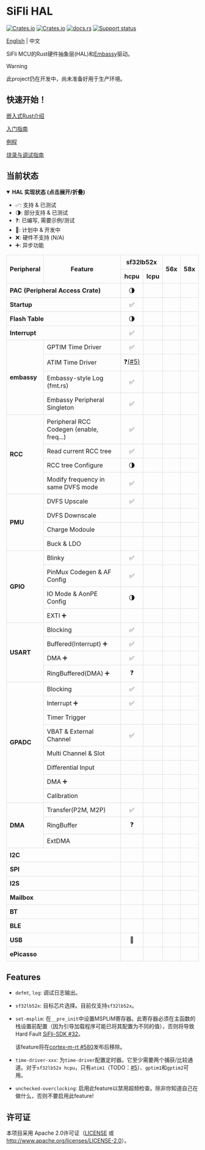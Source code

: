 # SiFli HAL

[![Crates.io][badge-license]][crates]
[![Crates.io][badge-version]][crates]
[![docs.rs][badge-docsrs]][docsrs]
[![Support status][badge-support-status]][githubrepo]

[badge-license]: https://img.shields.io/crates/l/sifli-hal?style=for-the-badge
[badge-version]: https://img.shields.io/crates/v/sifli-hal?style=for-the-badge
[badge-docsrs]: https://img.shields.io/docsrs/sifli-hal?style=for-the-badge
[badge-support-status]: https://img.shields.io/badge/Support_status-Community-yellow?style=for-the-badge
[crates]: https://crates.io/crates/sifli-hal
[docsrs]: https://docs.rs/sifli-hal
[githubrepo]: https://github.com/OpenSiFli/sifli-hal

[English](README.md) | 中文

SiFli MCU的Rust硬件抽象层(HAL)和[Embassy](https://github.com/embassy-rs/embassy)驱动。

> [!WARNING]
> 
> 此project仍在开发中，尚未准备好用于生产环境。

## 快速开始！

[嵌入式Rust介绍](../docs/intro_to_embedded_rust.md)

[入门指南](../docs/get_started.md)

[例程](examples)

[烧录与调试指南](../docs/flash_and_debug.md)

## 当前状态

<details open>
<summary><strong>HAL 实现状态 (点击展开/折叠)</strong></summary>
<div>
  <ul>
    <li>✅: 支持 & 已测试</li>
    <li>🌗: 部分支持 & 已测试</li>
    <li>❓: 已编写, 需要示例/测试</li>
    <li>📝: 计划中 & 开发中</li>
    <li>❌: 硬件不支持 (N/A)</li>
    <li>➕: 异步功能</li>
  </ul>
</div>
<table style="border-collapse: collapse; width: 100%;">
  <thead>
    <tr style="text-align: center;">
      <th style="border: 1px solid #ddd; padding: 8px;" rowspan="2">Peripheral</th>
      <th style="border: 1px solid #ddd; padding: 8px;" rowspan="2">Feature</th>
      <th style="border: 1px solid #ddd; padding: 8px;" colspan="2">sf32lb52x</th>
      <th style="border: 1px solid #ddd; padding: 8px;" rowspan="2">56x</th>
      <th style="border: 1px solid #ddd; padding: 8px;" rowspan="2">58x</th>
    </tr>
    <tr style="text-align: center;">
      <th style="border: 1px solid #ddd; padding: 8px;">hcpu</th>
      <th style="border: 1px solid #ddd; padding: 8px;">lcpu</th>
    </tr>
  </thead>
  <tbody>
    <tr>
      <td style="border: 1px solid #ddd; padding: 8px;" colspan="2"><strong>PAC (Peripheral Access Crate)</strong></td>
      <td style="border: 1px solid #ddd; padding: 8px; text-align: center;">🌗</td>
      <td style="border: 1px solid #ddd; padding: 8px; text-align: center;"></td>
      <td style="border: 1px solid #ddd; padding: 8px; text-align: center;"></td>
      <td style="border: 1px solid #ddd; padding: 8px; text-align: center;"></td>
    </tr>
    <tr>
      <td style="border: 1px solid #ddd; padding: 8px;" colspan="2"><strong>Startup</strong></td>
      <td style="border: 1px solid #ddd; padding: 8px; text-align: center;">✅</td>
      <td style="border: 1px solid #ddd; padding: 8px; text-align: center;"></td>
      <td style="border: 1px solid #ddd; padding: 8px; text-align: center;"></td>
      <td style="border: 1px solid #ddd; padding: 8px; text-align: center;"></td>
    </tr>
    <tr>
      <td style="border: 1px solid #ddd; padding: 8px;" colspan="2"><strong>Flash Table</strong></td>
      <td style="border: 1px solid #ddd; padding: 8px; text-align: center;">🌗</td>
      <td style="border: 1px solid #ddd; padding: 8px; text-align: center;"></td>
      <td style="border: 1px solid #ddd; padding: 8px; text-align: center;"></td>
      <td style="border: 1px solid #ddd; padding: 8px; text-align: center;"></td>
    </tr>
    <tr>
      <td style="border: 1px solid #ddd; padding: 8px;" colspan="2"><strong>Interrupt</strong></td>
      <td style="border: 1px solid #ddd; padding: 8px; text-align: center;">✅</td>
      <td style="border: 1px solid #ddd; padding: 8px; text-align: center;"></td>
      <td style="border: 1px solid #ddd; padding: 8px; text-align: center;"></td>
      <td style="border: 1px solid #ddd; padding: 8px; text-align: center;"></td>
    </tr>
    <tr>
      <td style="border: 1px solid #ddd; padding: 8px;" rowspan="4"><strong>embassy</strong></td>
      <td style="border: 1px solid #ddd; padding: 8px;">GPTIM Time Driver</td>
      <td style="border: 1px solid #ddd; padding: 8px; text-align: center;">✅</td>
      <td style="border: 1px solid #ddd; padding: 8px; text-align: center;"></td>
      <td style="border: 1px solid #ddd; padding: 8px; text-align: center;"></td>
      <td style="border: 1px solid #ddd; padding: 8px; text-align: center;"></td>
    </tr>
    <tr>
      <td style="border: 1px solid #ddd; padding: 8px;">ATIM Time Driver</td>
        <td style="border: 1px solid #ddd; padding: 8px; text-align: center;">❓<a href="https://github.com/OpenSiFli/sifli-rs/issues/5">(#5)</a></td>
      <td style="border: 1px solid #ddd; padding: 8px; text-align: center;"></td>
      <td style="border: 1px solid #ddd; padding: 8px; text-align: center;"></td>
      <td style="border: 1px solid #ddd; padding: 8px; text-align: center;"></td>
    </tr>
    <tr>
      <td style="border: 1px solid #ddd; padding: 8px;">Embassy-style Log (fmt.rs)</td>
      <td style="border: 1px solid #ddd; padding: 8px; text-align: center;">✅</td>
      <td style="border: 1px solid #ddd; padding: 8px; text-align: center;"></td>
      <td style="border: 1px solid #ddd; padding: 8px; text-align: center;"></td>
      <td style="border: 1px solid #ddd; padding: 8px; text-align: center;"></td>
    </tr>
    <tr>
      <td style="border: 1px solid #ddd; padding: 8px;">Embassy Peripheral Singleton</td>
      <td style="border: 1px solid #ddd; padding: 8px; text-align: center;">✅</td>
      <td style="border: 1px solid #ddd; padding: 8px; text-align: center;"></td>
      <td style="border: 1px solid #ddd; padding: 8px; text-align: center;"></td>
      <td style="border: 1px solid #ddd; padding: 8px; text-align: center;"></td>
    </tr>
    <tr>
      <td style="border: 1px solid #ddd; padding: 8px;" rowspan="4"><strong>RCC</strong></td>
      <td style="border: 1px solid #ddd; padding: 8px;">Peripheral RCC Codegen (enable, freq...)</td>
      <td style="border: 1px solid #ddd; padding: 8px; text-align: center;">✅</td>
      <td style="border: 1px solid #ddd; padding: 8px; text-align: center;"></td>
      <td style="border: 1px solid #ddd; padding: 8px; text-align: center;"></td>
      <td style="border: 1px solid #ddd; padding: 8px; text-align: center;"></td>
    </tr>
    <tr>
      <td style="border: 1px solid #ddd; padding: 8px;">Read current RCC tree</td>
      <td style="border: 1px solid #ddd; padding: 8px; text-align: center;">✅</td>
      <td style="border: 1px solid #ddd; padding: 8px; text-align: center;"></td>
      <td style="border: 1px solid #ddd; padding: 8px; text-align: center;"></td>
      <td style="border: 1px solid #ddd; padding: 8px; text-align: center;"></td>
    </tr>
    <tr>
      <td style="border: 1px solid #ddd; padding: 8px;">RCC tree Configure</td>
      <td style="border: 1px solid #ddd; padding: 8px; text-align: center;">🌗</td>
      <td style="border: 1px solid #ddd; padding: 8px; text-align: center;"></td>
      <td style="border: 1px solid #ddd; padding: 8px; text-align: center;"></td>
      <td style="border: 1px solid #ddd; padding: 8px; text-align: center;"></td>
    </tr>
    <tr>
      <td style="border: 1px solid #ddd; padding: 8px;">Modify frequency in same DVFS mode</td>
      <td style="border: 1px solid #ddd; padding: 8px; text-align: center;">✅</td>
      <td style="border: 1px solid #ddd; padding: 8px; text-align: center;"></td>
      <td style="border: 1px solid #ddd; padding: 8px; text-align: center;"></td>
      <td style="border: 1px solid #ddd; padding: 8px; text-align: center;"></td>
    </tr>
    <tr>
      <td style="border: 1px solid #ddd; padding: 8px;" rowspan="4"><strong>PMU</strong></td>
      <td style="border: 1px solid #ddd; padding: 8px;">DVFS Upscale</td>
      <td style="border: 1px solid #ddd; padding: 8px; text-align: center;">✅</td>
      <td style="border: 1px solid #ddd; padding: 8px; text-align: center;"></td>
      <td style="border: 1px solid #ddd; padding: 8px; text-align: center;"></td>
      <td style="border: 1px solid #ddd; padding: 8px; text-align: center;"></td>
    </tr>
    <tr>
      <td style="border: 1px solid #ddd; padding: 8px;">DVFS Downscale</td>
      <td style="border: 1px solid #ddd; padding: 8px; text-align: center;"></td>
      <td style="border: 1px solid #ddd; padding: 8px; text-align: center;"></td>
      <td style="border: 1px solid #ddd; padding: 8px; text-align: center;"></td>
      <td style="border: 1px solid #ddd; padding: 8px; text-align: center;"></td>
    </tr>
    <tr>
      <td style="border: 1px solid #ddd; padding: 8px;">Charge Modoule</td>
      <td style="border: 1px solid #ddd; padding: 8px; text-align: center;"></td>
      <td style="border: 1px solid #ddd; padding: 8px; text-align: center;"></td>
      <td style="border: 1px solid #ddd; padding: 8px; text-align: center;"></td>
      <td style="border: 1px solid #ddd; padding: 8px; text-align: center;"></td>
    </tr>
    <tr>
      <td style="border: 1px solid #ddd; padding: 8px;">Buck & LDO</td>
      <td style="border: 1px solid #ddd; padding: 8px; text-align: center;"></td>
      <td style="border: 1px solid #ddd; padding: 8px; text-align: center;"></td>
      <td style="border: 1px solid #ddd; padding: 8px; text-align: center;"></td>
      <td style="border: 1px solid #ddd; padding: 8px; text-align: center;"></td>
    </tr>
    <tr>
      <td style="border: 1px solid #ddd; padding: 8px;" rowspan="4"><strong>GPIO</strong></td>
      <td style="border: 1px solid #ddd; padding: 8px;">Blinky</td>
      <td style="border: 1px solid #ddd; padding: 8px; text-align: center;">✅</td>
      <td style="border: 1px solid #ddd; padding: 8px; text-align: center;"></td>
      <td style="border: 1px solid #ddd; padding: 8px; text-align: center;"></td>
      <td style="border: 1px solid #ddd; padding: 8px; text-align: center;"></td>
    </tr>
    <tr>
      <td style="border: 1px solid #ddd; padding: 8px;">PinMux Codegen & AF Config</td>
      <td style="border: 1px solid #ddd; padding: 8px; text-align: center;">✅</td>
      <td style="border: 1px solid #ddd; padding: 8px; text-align: center;"></td>
      <td style="border: 1px solid #ddd; padding: 8px; text-align: center;"></td>
      <td style="border: 1px solid #ddd; padding: 8px; text-align: center;"></td>
    </tr>
    <tr>
      <td style="border: 1px solid #ddd; padding: 8px;">IO Mode & AonPE Config</td>
      <td style="border: 1px solid #ddd; padding: 8px; text-align: center;">🌗</td>
      <td style="border: 1px solid #ddd; padding: 8px; text-align: center;"></td>
      <td style="border: 1px solid #ddd; padding: 8px; text-align: center;"></td>
      <td style="border: 1px solid #ddd; padding: 8px; text-align: center;"></td>
    </tr>
    <tr>
      <td style="border: 1px solid #ddd; padding: 8px;">EXTI ➕</td>
      <td style="border: 1px solid #ddd; padding: 8px; text-align: center;"></td>
      <td style="border: 1px solid #ddd; padding: 8px; text-align: center;"></td>
      <td style="border: 1px solid #ddd; padding: 8px; text-align: center;"></td>
      <td style="border: 1px solid #ddd; padding: 8px; text-align: center;"></td>
    </tr>
    <tr>
      <td style="border: 1px solid #ddd; padding: 8px;" rowspan="4"><strong>USART</strong></td>
      <td style="border: 1px solid #ddd; padding: 8px;">Blocking</td>
      <td style="border: 1px solid #ddd; padding: 8px; text-align: center;">✅</td>
      <td style="border: 1px solid #ddd; padding: 8px; text-align: center;"></td>
      <td style="border: 1px solid #ddd; padding: 8px; text-align: center;"></td>
      <td style="border: 1px solid #ddd; padding: 8px; text-align: center;"></td>
    </tr>
    <tr>
      <td style="border: 1px solid #ddd; padding: 8px;">Buffered(Interrupt) ➕</td>
      <td style="border: 1px solid #ddd; padding: 8px; text-align: center;">✅</td>
      <td style="border: 1px solid #ddd; padding: 8px; text-align: center;"></td>
      <td style="border: 1px solid #ddd; padding: 8px; text-align: center;"></td>
      <td style="border: 1px solid #ddd; padding: 8px; text-align: center;"></td>
    </tr>
    <tr>
      <td style="border: 1px solid #ddd; padding: 8px;">DMA ➕</td>
      <td style="border: 1px solid #ddd; padding: 8px; text-align: center;">✅</td>
      <td style="border: 1px solid #ddd; padding: 8px; text-align: center;"></td>
      <td style="border: 1px solid #ddd; padding: 8px; text-align: center;"></td>
      <td style="border: 1px solid #ddd; padding: 8px; text-align: center;"></td>
    </tr>
    <tr>
      <td style="border: 1px solid #ddd; padding: 8px;">RingBuffered(DMA) ➕</td>
      <td style="border: 1px solid #ddd; padding: 8px; text-align: center;">❓</td>
      <td style="border: 1px solid #ddd; padding: 8px; text-align: center;"></td>
      <td style="border: 1px solid #ddd; padding: 8px; text-align: center;"></td>
      <td style="border: 1px solid #ddd; padding: 8px; text-align: center;"></td>
    </tr>
    <tr>
      <td style="border: 1px solid #ddd; padding: 8px;" rowspan="8"><strong>GPADC</strong></td>
      <td style="border: 1px solid #ddd; padding: 8px;">Blocking</td>
      <td style="border: 1px solid #ddd; padding: 8px; text-align: center;">✅</td>
      <td style="border: 1px solid #ddd; padding: 8px; text-align: center;"></td>
      <td style="border: 1px solid #ddd; padding: 8px; text-align: center;"></td>
      <td style="border: 1px solid #ddd; padding: 8px; text-align: center;"></td>
    </tr>
    <tr>
      <td style="border: 1px solid #ddd; padding: 8px;">Interrupt ➕</td>
      <td style="border: 1px solid #ddd; padding: 8px; text-align: center;">✅</td>
      <td style="border: 1px solid #ddd; padding: 8px; text-align: center;"></td>
      <td style="border: 1px solid #ddd; padding: 8px; text-align: center;"></td>
      <td style="border: 1px solid #ddd; padding: 8px; text-align: center;"></td>
    </tr>
    <tr>
      <td style="border: 1px solid #ddd; padding: 8px;">Timer Trigger</td>
      <td style="border: 1px solid #ddd; padding: 8px; text-align: center;"></td>
      <td style="border: 1px solid #ddd; padding: 8px; text-align: center;"></td>
      <td style="border: 1px solid #ddd; padding: 8px; text-align: center;"></td>
      <td style="border: 1px solid #ddd; padding: 8px; text-align: center;"></td>
    </tr>
    <tr>
      <td style="border: 1px solid #ddd; padding: 8px;">VBAT & External Channel</td>
      <td style="border: 1px solid #ddd; padding: 8px; text-align: center;">✅</td>
      <td style="border: 1px solid #ddd; padding: 8px; text-align: center;"></td>
      <td style="border: 1px solid #ddd; padding: 8px; text-align: center;"></td>
      <td style="border: 1px solid #ddd; padding: 8px; text-align: center;"></td>
    </tr>
    <tr>
      <td style="border: 1px solid #ddd; padding: 8px;">Multi Channel & Slot</td>
      <td style="border: 1px solid #ddd; padding: 8px; text-align: center;"></td>
      <td style="border: 1px solid #ddd; padding: 8px; text-align: center;"></td>
      <td style="border: 1px solid #ddd; padding: 8px; text-align: center;"></td>
      <td style="border: 1px solid #ddd; padding: 8px; text-align: center;"></td>
    </tr>
    <tr>
      <td style="border: 1px solid #ddd; padding: 8px;">Differential Input</td>
      <td style="border: 1px solid #ddd; padding: 8px; text-align: center;"></td>
      <td style="border: 1px solid #ddd; padding: 8px; text-align: center;"></td>
      <td style="border: 1px solid #ddd; padding: 8px; text-align: center;"></td>
      <td style="border: 1px solid #ddd; padding: 8px; text-align: center;"></td>
    </tr>
    <tr>
      <td style="border: 1px solid #ddd; padding: 8px;">DMA ➕</td>
      <td style="border: 1px solid #ddd; padding: 8px; text-align: center;"></td>
      <td style="border: 1px solid #ddd; padding: 8px; text-align: center;"></td>
      <td style="border: 1px solid #ddd; padding: 8px; text-align: center;"></td>
      <td style="border: 1px solid #ddd; padding: 8px; text-align: center;"></td>
    </tr>
    <tr>
      <td style="border: 1px solid #ddd; padding: 8px;">Calibration</td>
      <td style="border: 1px solid #ddd; padding: 8px; text-align: center;"></td>
      <td style="border: 1px solid #ddd; padding: 8px; text-align: center;"></td>
      <td style="border: 1px solid #ddd; padding: 8px; text-align: center;"></td>
      <td style="border: 1px solid #ddd; padding: 8px; text-align: center;"></td>
    </tr>
    <tr>
      <td style="border: 1px solid #ddd; padding: 8px;" rowspan="3"><strong>DMA</strong></td>
      <td style="border: 1px solid #ddd; padding: 8px;">Transfer(P2M, M2P)</td>
      <td style="border: 1px solid #ddd; padding: 8px; text-align: center;">✅</td>
      <td style="border: 1px solid #ddd; padding: 8px; text-align: center;"></td>
      <td style="border: 1px solid #ddd; padding: 8px; text-align: center;"></td>
      <td style="border: 1px solid #ddd; padding: 8px; text-align: center;"></td>
    </tr>
    <tr>
      <td style="border: 1px solid #ddd; padding: 8px;">RingBuffer</td>
      <td style="border: 1px solid #ddd; padding: 8px; text-align: center;">❓</td>
      <td style="border: 1px solid #ddd; padding: 8px; text-align: center;"></td>
      <td style="border: 1px solid #ddd; padding: 8px; text-align: center;"></td>
      <td style="border: 1px solid #ddd; padding: 8px; text-align: center;"></td>
    </tr>
    <tr>
      <td style="border: 1px solid #ddd; padding: 8px;">ExtDMA</td>
      <td style="border: 1px solid #ddd; padding: 8px; text-align: center;"></td>
      <td style="border: 1px solid #ddd; padding: 8px; text-align: center;"></td>
      <td style="border: 1px solid #ddd; padding: 8px; text-align: center;"></td>
      <td style="border: 1px solid #ddd; padding: 8px; text-align: center;"></td>
    </tr>
    <tr>
      <td style="border: 1px solid #ddd; padding: 8px;" colspan="2"><strong>I2C</strong></td>
      <td style="border: 1px solid #ddd; padding: 8px; text-align: center;"></td>
      <td style="border: 1px solid #ddd; padding: 8px; text-align: center;"></td>
      <td style="border: 1px solid #ddd; padding: 8px; text-align: center;"></td>
      <td style="border: 1px solid #ddd; padding: 8px; text-align: center;"></td>
    </tr>
    <tr>
      <td style="border: 1px solid #ddd; padding: 8px;" colspan="2"><strong>SPI</strong></td>
      <td style="border: 1px solid #ddd; padding: 8px; text-align: center;"></td>
      <td style="border: 1px solid #ddd; padding: 8px; text-align: center;"></td>
      <td style="border: 1px solid #ddd; padding: 8px; text-align: center;"></td>
      <td style="border: 1px solid #ddd; padding: 8px; text-align: center;"></td>
    </tr>
    <tr>
      <td style="border: 1px solid #ddd; padding: 8px;" colspan="2"><strong>I2S</strong></td>
      <td style="border: 1px solid #ddd; padding: 8px; text-align: center;"></td>
      <td style="border: 1px solid #ddd; padding: 8px; text-align: center;"></td>
      <td style="border: 1px solid #ddd; padding: 8px; text-align: center;"></td>
      <td style="border: 1px solid #ddd; padding: 8px; text-align: center;"></td>
    </tr>
    <tr>
      <td style="border: 1px solid #ddd; padding: 8px;" colspan="2"><strong>Mailbox</strong></td>
      <td style="border: 1px solid #ddd; padding: 8px; text-align: center;"></td>
      <td style="border: 1px solid #ddd; padding: 8px; text-align: center;"></td>
      <td style="border: 1px solid #ddd; padding: 8px; text-align: center;"></td>
      <td style="border: 1px solid #ddd; padding: 8px; text-align: center;"></td>
    </tr>
    <tr>
      <td style="border: 1px solid #ddd; padding: 8px;" colspan="2"><strong>BT</strong></td>
      <td style="border: 1px solid #ddd; padding: 8px; text-align: center;"></td>
      <td style="border: 1px solid #ddd; padding: 8px; text-align: center;"></td>
      <td style="border: 1px solid #ddd; padding: 8px; text-align: center;"></td>
      <td style="border: 1px solid #ddd; padding: 8px; text-align: center;"></td>
    </tr>
    <tr>
      <td style="border: 1px solid #ddd; padding: 8px;" colspan="2"><strong>BLE</strong></td>
      <td style="border: 1px solid #ddd; padding: 8px; text-align: center;"></td>
      <td style="border: 1px solid #ddd; padding: 8px; text-align: center;"></td>
      <td style="border: 1px solid #ddd; padding: 8px; text-align: center;"></td>
      <td style="border: 1px solid #ddd; padding: 8px; text-align: center;"></td>
    </tr>
    <tr>
      <td style="border: 1px solid #ddd; padding: 8px;" colspan="2"><strong>USB</strong></td>
      <td style="border: 1px solid #ddd; padding: 8px; text-align: center;">📝</td>
      <td style="border: 1px solid #ddd; padding: 8px; text-align: center;"></td>
      <td style="border: 1px solid #ddd; padding: 8px; text-align: center;"></td>
      <td style="border: 1px solid #ddd; padding: 8px; text-align: center;"></td>
    </tr>
    <tr>
      <td style="border: 1px solid #ddd; padding: 8px;" colspan="2"><strong>ePicasso</strong></td>
      <td style="border: 1px solid #ddd; padding: 8px; text-align: center;"></td>
      <td style="border: 1px solid #ddd; padding: 8px; text-align: center;"></td>
      <td style="border: 1px solid #ddd; padding: 8px; text-align: center;"></td>
      <td style="border: 1px solid #ddd; padding: 8px; text-align: center;"></td>
    </tr>
  </tbody>
</table>
</details>

## Features

- `defmt`, `log`: 调试日志输出。

- `sf32lb52x`: 目标芯片选择。目前仅支持`sf32lb52x`。

- `set-msplim`: 在`__pre_init`中设置MSPLIM寄存器。此寄存器必须在主函数的栈设置前配置（因为引导加载程序可能已将其配置为不同的值），否则将导致Hard Fault [SiFli-SDK #32](https://github.com/OpenSiFli/SiFli-SDK/issues/32)。

  该feature将在[cortex-m-rt #580](https://github.com/rust-embedded/cortex-m/pull/580)发布后移除。

- `time-driver-xxx`: 为`time-driver`配置定时器。它至少需要两个捕获/比较通道。对于`sf32lb52x hcpu`，只有`atim1`（TODO：[#5](https://github.com/OpenSiFli/sifli-rs/issues/5)）、`gptim1`和`gptim2`可用。

- `unchecked-overclocking`: 启用此feature以禁用超频检查。除非你知道自己在做什么，否则不要启用此feature!

## 许可证

本项目采用 Apache 2.0许可证（[LICENSE](../LICENSE) 或 <http://www.apache.org/licenses/LICENSE-2.0>）。